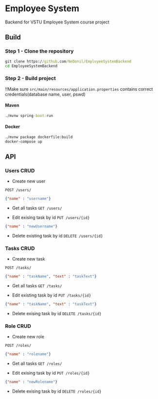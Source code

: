 # Employee System 
Backend for VSTU Employee System course project

## Build

### Step 1 - Clone the repository
```bat
git clone https://github.com/NeDonil/EmployeeSystemBackend
cd EmployeeSystemBackend
```

### Step 2 - Build project

‼️Make sure ```src/main/resources/application.properties``` contains correct credentials(database name, user, pswd)
#### Maven
```bat
./mvnw spring-boot:run
```

#### Docker
```bat
./mvnw package dockerfile:build
docker-compose up
```
## API

### Users CRUD

- Create new user 

`POST /users/`
```json
{"name" : "username"}
``` 

 - Get all tasks
`GET /users/`

- Edit exising task by id
`PUT /users/{id}` 
```json
{"name" : "newUsername"}
```

- Delete existing task by id
`DELETE /users/{id}`


### Tasks CRUD

- Create new task 

`POST /tasks/`
```json
{"name" : "taskName", "text" : "taskText"}
``` 

 - Get all tasks
`GET /tasks/`

- Edit existing task by id
`PUT /tasks/{id}` 
```json
{"name" : "taskName", "text" : "taskText"}
```

- Delete exising task by id
`DELETE /tasks/{id}`

### Role CRUD

- Create new role 

`POST /roles/`
```json
{"name" : "rolename"}
``` 

 - Get all tasks
`GET /roles/`

- Edit exising task by id
`PUT /roles/{id}` 
```json
{"name" : "newRolename"}
```

- Delete exising task by id
`DELETE /roles/{id}`

  


